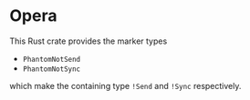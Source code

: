 # Opera

This Rust crate provides the marker types

- `PhantomNotSend`
- `PhantomNotSync`

which make the containing type `!Send` and `!Sync` respectively.

